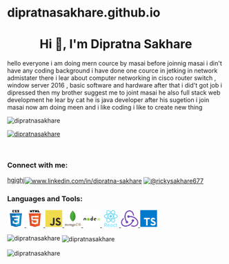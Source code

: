 # dipratnasakhare.github.io

<h1 align="center">Hi 👋, I'm Dipratna Sakhare</h1>


<!---
dipratnasakhare/dipratnasakhare is a ✨ special ✨ repository because its `README.md` (this file) appears on your GitHub profile.
You can click the Preview link to take a look at your changes.
--->
hello everyone i am doing mern cource by masai before joinnig masai i din't have any coding background i have done one cource in jetking in network admistater there i lear 
about computer networking in cisco router switch , window server 2016 , basic software and hardware after that i did't got job i dipressed then my brother suggest me to joint masai
he also  full stack web development he lear by cat he is java developer after his sugetion i join masai now am doing meen and i like coding i like to create new thing 








<p align="left"> <img src="https://komarev.com/ghpvc/?username=dipratnasakhare&label=Profile%20views&color=0e75b6&style=flat" alt="dipratnasakhare" /> </p>

<p align="left"> <a href="https://github.com/ryo-ma/github-profile-trophy"><img src="https://github-profile-trophy.vercel.app/?username=dipratnasakhare" alt="dipratnasakhare" /></a> </p>

<p align="left"> <a href="https://twitter.com/" target="blank"><img src="https://img.shields.io/twitter/follow/?logo=twitter&style=for-the-badge" alt="" /></a> </p>

<h3 align="left">Connect with me:</h3>
<p align="left">
<a href="https://linkedin.com/in/www.linkedin.com/in/dipratna-sakhare" target="blank">hgjghj<img align="center" src="https://raw.githubusercontent.com/rahuldkjain/github-profile-readme-generator/master/src/images/icons/Social/linked-in-alt.svg" alt="www.linkedin.com/in/dipratna-sakhare" height="30" width="40" /></a>
<a href="https://www.hackerrank.com/@rickysakhare677" target="blank"><img align="center" src="https://raw.githubusercontent.com/rahuldkjain/github-profile-readme-generator/master/src/images/icons/Social/hackerrank.svg" alt="@rickysakhare677" height="30" width="40" /></a>
</p>

<h3 align="left">Languages and Tools:</h3>
<p align="left"> <a href="https://www.w3schools.com/css/" target="_blank" rel="noreferrer"> <img src="https://raw.githubusercontent.com/devicons/devicon/master/icons/css3/css3-original-wordmark.svg" alt="css3" width="40" height="40"/> </a> <a href="https://www.w3.org/html/" target="_blank" rel="noreferrer"> <img src="https://raw.githubusercontent.com/devicons/devicon/master/icons/html5/html5-original-wordmark.svg" alt="html5" width="40" height="40"/> </a> <a href="https://developer.mozilla.org/en-US/docs/Web/JavaScript" target="_blank" rel="noreferrer"> <img src="https://raw.githubusercontent.com/devicons/devicon/master/icons/javascript/javascript-original.svg" alt="javascript" width="40" height="40"/> </a> <a href="https://www.mongodb.com/" target="_blank" rel="noreferrer"> <img src="https://raw.githubusercontent.com/devicons/devicon/master/icons/mongodb/mongodb-original-wordmark.svg" alt="mongodb" width="40" height="40"/> </a> <a href="https://nodejs.org" target="_blank" rel="noreferrer"> <img src="https://raw.githubusercontent.com/devicons/devicon/master/icons/nodejs/nodejs-original-wordmark.svg" alt="nodejs" width="40" height="40"/> </a> <a href="https://reactjs.org/" target="_blank" rel="noreferrer"> <img src="https://raw.githubusercontent.com/devicons/devicon/master/icons/react/react-original-wordmark.svg" alt="react" width="40" height="40"/> </a> <a href="https://redux.js.org" target="_blank" rel="noreferrer"> <img src="https://raw.githubusercontent.com/devicons/devicon/master/icons/redux/redux-original.svg" alt="redux" width="40" height="40"/> </a> <a href="https://www.typescriptlang.org/" target="_blank" rel="noreferrer"> <img src="https://raw.githubusercontent.com/devicons/devicon/master/icons/typescript/typescript-original.svg" alt="typescript" width="40" height="40"/> </a> </p>

<p><img align="left" src="https://github-readme-stats.vercel.app/api/top-langs?username=dipratnasakhare&show_icons=true&locale=en&layout=compact" alt="dipratnasakhare" /></p>

<p>&nbsp;<img align="center" src="https://github-readme-stats.vercel.app/api?username=dipratnasakhare&show_icons=true&locale=en" alt="dipratnasakhare" /></p>

<p><img align="center" src="https://github-readme-streak-stats.herokuapp.com/?user=dipratnasakhare&" alt="dipratnasakhare" /></p>

